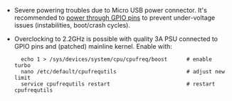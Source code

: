 - Severe powering troubles due to Micro USB power connector. It's recommended to [power through GPIO pins](https://forum.armbian.com/index.php?/topic/3327-asus-tinkerboard/&do=findComment&comment=32047) to prevent under-voltage issues (instabilities, boot/crash cycles).
- Overclocking to 2.2GHz is possible with quality 3A PSU connected to GPIO pins and (patched) mainline kernel. Enable with:

		echo 1 > /sys/devices/system/cpu/cpufreq/boost		# enable turbo
		nano /etc/default/cpufrequtils 						# adjust new limit
		service cpufrequtils restart 						# restart cpufrequtils

